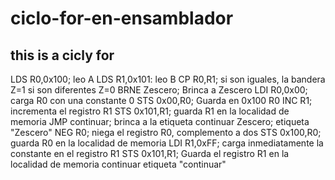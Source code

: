 # ciclo-for-en-ensamblador
this is a cicly for
------------------------
LDS R0,0x100;  leo A
LDS R1,0x101:  leo B
CP R0,R1;      si son iguales, la bandera Z=1 si son diferentes Z=0
BRNE Zescero;  Brinca a Zescero
LDI R0,0x00;   carga R0 con una constante 0
STS 0x00,R0;   Guarda en 0x100 R0
INC R1;        incrementa el registro R1 
STS 0x101,R1;  guarda R1 en la localidad de memoria
JMP continuar; brinca a la etiqueta continuar
Zescero;       etiqueta "Zescero"
NEG R0;        niega el registro R0, complemento a dos
STS 0x100,R0;  guarda R0 en la localidad de memoria
LDI R1,0xFF;   carga inmediatamente la constante en el registro R1
STS 0x101,R1;  Guarda el registro R1 en la localidad de memoria
continuar      etiqueta "continuar"
